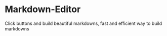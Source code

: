 # Markdown-Editor
Click buttons and build beautiful markdowns, fast and efficient way to build markdowns
